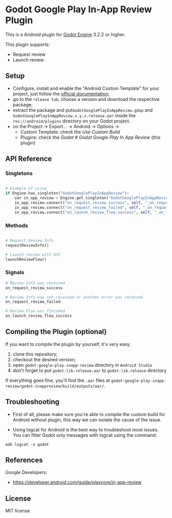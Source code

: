 # Godot Google Play In-App Review Plugin

This is a Android plugin for [Godot Engine](https://github.com/godotengine/godot) 3.2.2 or higher.

This plugin supports:
- Request review
- Launch review

## Setup

- Configure, install  and enable the "Android Custom Template" for your project, just follow the [official documentation](https://docs.godotengine.org/en/latest/getting_started/workflow/export/android_custom_build.html);
- go to the ```release tab```, choose a version and download the respective package;
- extract the package and put```GodotGooglePlayInAppReview.gdap``` and ```GodotGooglePlayInAppReview.x.y.z.release.aar``` inside the ```res://android/plugins``` directory on your Godot project.
- on the Project -> Export... -> Android -> Options -> 
    - Custom Template: check the _Use Custom Build_
    - Plugins: check the _Godot # Godot Google Play In App Review_ (this plugin)

## API Reference

### Singletons
```python

# Example of using
if Engine.has_singleton("GodotGooglePlayInAppReview"):
	var in_app_review = Engine.get_singleton("GodotGooglePlayInAppReview")
	in_app_review.connect("on_request_review_success", self, "_on_request_review_success")
	in_app_review.connect("on_request_review_failed", self, "_on_request_review_failed")
	in_app_review.connect("on_launch_review_flow_success", self, "_on_launch_review_flow_success")

```
### Methods
```python

# Request Review Info
requestReviewInfo()

# Launch review with GUI
launchReviewFlow()

```
### Signals
```python
# Review Info was received
on_request_review_success

# Review Info was not received or another error was received
on_request_review_failed

# Review Flow was finished
on_launch_review_flow_success
```

## Compiling the Plugin (optional)

If you want to compile the plugin by yourself, it's very easy:
1. clone this repository;
2. checkout the desired version;
3. open ```godot-google-play-inapp-review``` directory in ```Android Studio```
4. don't forget to put ```godot-lib.release.aar``` to ```godot-lib.release``` directory

If everything goes fine, you'll find the ```.aar``` files at ```godot-google-play-inapp-review/godot-inappreview/build/outputs/aar/```.

## Troubleshooting

* First of all, please make sure you're able to compile the custom build for Android without plugin, this way we can isolate the cause of the issue.

* Using logcat for Android is the best way to troubleshoot most issues. You can filter Godot only messages with logcat using the command: 
```
adb logcat -s godot
```

## References

Google Developers:
* https://developer.android.com/guide/playcore/in-app-review

## License

MIT license
